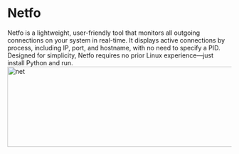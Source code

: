 # Netfo
Netfo is a lightweight, user-friendly tool that monitors all outgoing connections on your system in real-time. It displays active connections by process, including IP, port, and hostname, with no need to specify a PID. Designed for simplicity, Netfo requires no prior Linux experience—just install Python and run.
<img width="541" height="181" alt="net" src="https://github.com/user-attachments/assets/e9532d96-097e-4767-91b4-b46e736fbcbf" />

